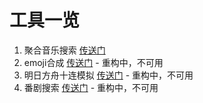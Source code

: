 # 工具一览

1. 聚合音乐搜索 [传送门](https://tool.adproqwq.top/music/)
2. emoji合成 [传送门](https://tool.adproqwq.top/emojiMix) - 重构中，不可用
3. 明日方舟十连模拟 [传送门](https://tool.adproqwq.top/fangzhou) - 重构中，不可用
4. 番剧搜索 [传送门](https://tool.adproqwq.top/anime) - 重构中，不可用

